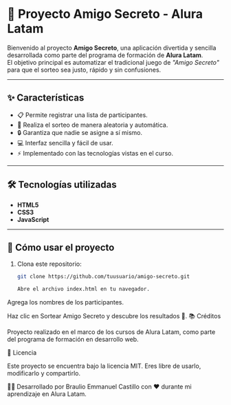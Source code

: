 # 🎁 Proyecto Amigo Secreto - Alura Latam  

Bienvenido al proyecto **Amigo Secreto**, una aplicación divertida y sencilla desarrollada como parte del programa de formación de **Alura Latam**.  
El objetivo principal es automatizar el tradicional juego de *"Amigo Secreto"* para que el sorteo sea justo, rápido y sin confusiones.  

---

## ✨ Características  
- 📋 Permite registrar una lista de participantes.  
- 🎲 Realiza el sorteo de manera aleatoria y automática.  
- 🔒 Garantiza que nadie se asigne a sí mismo.  
- 💻 Interfaz sencilla y fácil de usar.  
- ⚡ Implementado con las tecnologías vistas en el curso.  

---

## 🛠️ Tecnologías utilizadas  
- **HTML5**  
- **CSS3**  
- **JavaScript**  

---

## 🚀 Cómo usar el proyecto  
1. Clona este repositorio:  
   ```bash
   git clone https://github.com/tuusuario/amigo-secreto.git

   Abre el archivo index.html en tu navegador.

Agrega los nombres de los participantes.

Haz clic en Sortear Amigo Secreto y descubre los resultados 🎉.
📚 Créditos

Proyecto realizado en el marco de los cursos de Alura Latam, como parte del programa de formación en desarrollo web.

📝 Licencia

Este proyecto se encuentra bajo la licencia MIT.
Eres libre de usarlo, modificarlo y compartirlo.

👨‍💻 Desarrollado por Braulio Emmanuel Castillo con ❤️ durante mi aprendizaje en Alura Latam.

